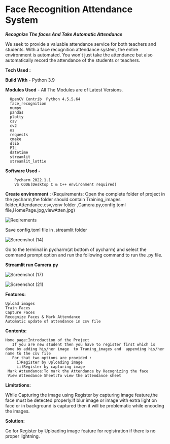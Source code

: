  # Face Recognition Attendance System #

  ***Recognize The faces And Take Automatic Attendance***
  
We seek to provide a valuable attendance service for both teachers and students.
With a face recognition attendance system, the entire environment is automated. You won't just take the attendance but also automatically record the attendance of the students or teachers.

**Tech Used :**

**Build With** -  Python 3.9

**Modules Used** - All The Modules are of Latest Versions.

      OpenCV Contrib  Python 4.5.5.64
      face_recognition
      numpy
      pandas
      plotty
      csv
      cv2
      os
      requests
      cmake
      dlib
      PIL
      datetime
      streamlit
      streamlit_lottie
      
  **Software Used -**
      
        Pycharm 2022.1.1
        VS CODE(Desktop C & C++ environment required)

**Create environment :**
(Requirements: Open the complete folder of project in the pycharm,the folder should contain Training_images folder,Attendance.csv,venv folder ,Camera.py,config.toml file,HomePage.jpg,viewAtten.jpg) 

![Reqirements](https://user-images.githubusercontent.com/89827357/170851784-feef7355-a7c9-4bbc-8375-020d72a14394.png)

Save config.toml file in .streamlit folder 

![Screenshot (14)](https://user-images.githubusercontent.com/89827357/170852106-033c3c55-a354-467d-b180-20d6449615f7.png)

Go to the terminal in pycharm(at bottom of pycharm) and select the command prompt option and run the following command to run the .py file.

**Streamlit run Camera.py**

![Screenshot (17)](https://user-images.githubusercontent.com/89827357/170852111-802089f7-124f-4f9a-8e16-04841412d37e.png)

![Screenshot (21)](https://user-images.githubusercontent.com/89827357/170852234-25d2abee-5ef9-4e23-9efc-0cf5e27ceec5.png)

**Features:**

    Upload images 
    Train Faces
    Capture Faces
    Recognize Faces & Mark Attendance
    Automatic update of attendance in csv file


**Contents:**

    Home page:Introduction of the Project
       If you are new student then you have to register first which is done by adding his/her image  to Traning_images and  appending his/her name to the csv file
       For that two options are provided :
         i)Register by Uploading image
         ii)Register by capturing image
     Mark Attendance:To mark the Attendance by Recognizing the face
     View Attendance Sheet:To view the attendance sheet




**Limitations:**

While Capturing the image using Register by capturing image feature,the face must be detected properly.If blur image or image with extra light on face or in background is captured then it will be problematic while encoding the images.

**Solution:**

Go for Register by Uploading image feature for registration if there is no proper lightning.

